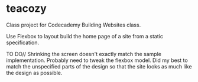 # teacozy

Class project for Codecademy Building Websites class.

Use Flexbox to layout build the home page of a site from a static specification.

TO DO// Shrinking the screen doesn't exactly match the sample implementation. Probably need to tweak the flexbox model.
Did my best to match the unspecified parts of the design so that the site looks as much like the design as possible.
